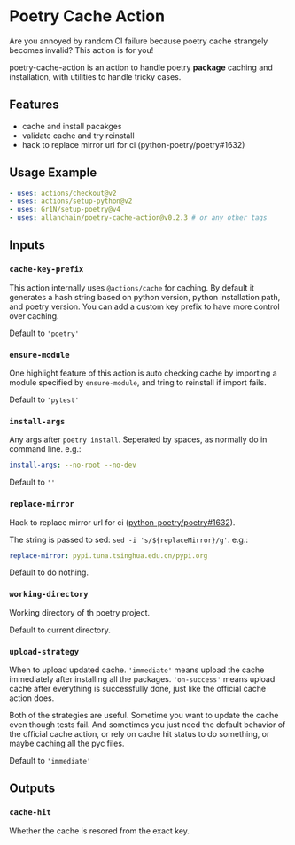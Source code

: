 # Poetry Cache Action

Are you annoyed by random CI failure because poetry cache strangely becomes invalid? This action is for you!

poetry-cache-action is an action to handle poetry **package** caching and installation, with utilities to handle tricky cases.

## Features

- cache and install pacakges
- validate cache and try reinstall
- hack to replace mirror url for ci (python-poetry/poetry#1632)

## Usage Example

```yaml
- uses: actions/checkout@v2
- uses: actions/setup-python@v2
- uses: Gr1N/setup-poetry@v4
- uses: allanchain/poetry-cache-action@v0.2.3 # or any other tags
```

## Inputs

### `cache-key-prefix`

This action internally uses `@actions/cache` for caching. By default it generates a hash string based on python version, python installation path, and poetry version. You can add a custom key prefix to have more control over caching.

Default to `'poetry'`

### `ensure-module`

One highlight feature of this action is auto checking cache by importing a module specified by `ensure-module`, and tring to reinstall if import fails.

Default to `'pytest'`

### `install-args`

Any args after `poetry install`. Seperated by spaces, as normally do in command line. e.g.:

```yaml
install-args: --no-root --no-dev
```

Default to `''`

### `replace-mirror`

Hack to replace mirror url for ci ([python-poetry/poetry#1632](https://github.com/python-poetry/poetry/issues/1632)).

The string is passed to sed: `sed -i 's/${replaceMirror}/g'`. e.g.:

```yaml
replace-mirror: pypi.tuna.tsinghua.edu.cn/pypi.org
```

Default to do nothing.

### `working-directory`

Working directory of th poetry project.

Default to current directory.

### `upload-strategy`

When to upload updated cache. `'immediate'` means upload the cache immediately after installing all the packages. `'on-success'` means upload cache after everything is successfully done, just like the official cache action does.

Both of the strategies are useful. Sometime you want to update the cache even though tests fail. And sometimes you just need the default behavior of the official cache action, or rely on cache hit status to do something, or maybe caching all the pyc files.

Default to `'immediate'`

## Outputs

### `cache-hit`

Whether the cache is resored from the exact key.
